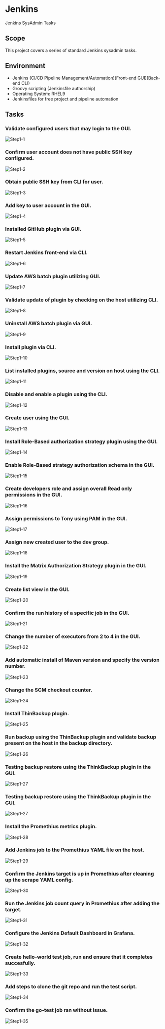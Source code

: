 # Jenkins
 Jenkins SysAdmin Tasks

## Scope
This project covers a series of standard Jenkins sysadmin tasks.

## Environment
- Jenkins (CI/CD Pipeline Management/Automation)(Front-end GUI)(Back-end CLI)
- Groovy scripting (Jenkinsfile authorship)
- Operating System: RHEL9
- Jenkinsfiles for free project and pipeline automation

## Tasks
### Validate configured users that may login to the GUI.
![Step1-1](images/step1-1.png)

### Confirm user account does not have public SSH key configured.
![Step1-2](images/step1-2.png)

### Obtain public SSH key from CLI for user.
![Step1-3](images/step1-3.png)

### Add key to user account in the GUI.
![Step1-4](images/step1-4.png)

### Installed GitHub plugin via GUI.
![Step1-5](images/step1-5.png)

### Restart Jenkins front-end via CLI.
![Step1-6](images/step1-6.png)

### Update AWS batch plugin utilizing GUI.
![Step1-7](images/step1-7.png)

### Validate update of plugin by checking on the host utilizing CLI.
![Step1-8](images/step1-8.png)

### Uninstall AWS batch plugin via GUI.
![Step1-9](images/step1-9.png)

### Install plugin via CLI.
![Step1-10](images/step1-10.png)

### List installed plugins, source and version on host using the CLI.
![Step1-11](images/step1-11.png)

### Disable and enable a plugin using the CLI.
![Step1-12](images/step1-12.png)

### Create user using the GUI.
![Step1-13](images/step1-13.png)

### Install Role-Based authorization strategy plugin using the GUI.
![Step1-14](images/step1-14.png)

### Enable Role-Based strategy authorization schema in the GUI.
![Step1-15](images/step1-15.png)

### Create developers role and assign overall Read only permissions in the GUI.
![Step1-16](images/step1-16.png)

### Assign permissions to Tony using PAM in the GUI.
![Step1-17](images/step1-17.png)

### Assign new created user to the dev group.
![Step1-18](images/step1-18.png)

### Install the Matrix Authorization Strategy plugin in the GUI.
![Step1-19](images/step1-19.png)

### Create list view in the GUI.
![Step1-20](images/step1-20.png)

### Confirm the run history of a specific job in the GUI.
![Step1-21](images/step1-21.png)

### Change the number of executors from 2 to 4 in the GUI.
![Step1-22](images/step1-22.png)

### Add automatic install of Maven version and specify the version number.
![Step1-23](images/step1-23.png)

### Change the SCM checkout counter.
![Step1-24](images/step1-24.png)

### Install ThinBackup plugin.
![Step1-25](images/step1-25.png)

### Run backup using the ThinBackup plugin and validate backup present on the host in the backup directory.
![Step1-26](images/step1-26.png)

### Testing backup restore using the ThinkBackup plugin in the GUI.
![Step1-27](images/step1-27.png)

### Testing backup restore using the ThinkBackup plugin in the GUI.
![Step1-27](images/step1-27.png)

### Install the Promethius metrics plugin.
![Step1-28](images/step1-28.png)

### Add Jenkins job to the Promethius YAML file on the host.
![Step1-29](images/step1-29.png)

### Confirm the Jenkins target is up in Promethius after cleaning up the scrape YAML config.
![Step1-30](images/step1-30.png)

### Run the Jenkins job count query in Promethius after adding the target.
![Step1-31](images/step1-31.png)

### Configure the Jenkins Default Dashboard in Grafana.
![Step1-32](images/step1-32.png)

### Create hello-world test job, run and ensure that it completes succesfully. 
![Step1-33](images/step1-33.png)

### Add steps to clone the git repo and run the test script.
![Step1-34](images/step1-34.png)

### Confirm the go-test job ran without issue.
![Step1-35](images/step1-35.png)

